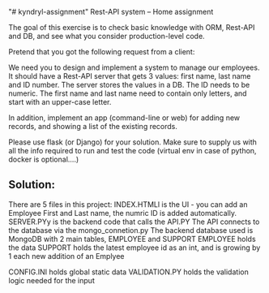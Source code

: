 "# kyndryl-assignment" 
Rest-API system – Home assignment

The goal of this exercise is to check basic knowledge with ORM, Rest-API and DB, and see what you consider production-level code.

Pretend that you got the following request from a client:

We need you to design and implement a system to manage our employees. It should have a Rest-API server that gets 3 values: first name, last name and ID number. The server stores the values in a DB. The ID needs to be numeric. The first name and last name need to contain only letters, and start with an upper-case letter.

In addition, implement an app (command-line or web) for adding new records, and showing a list of the existing records.

Please use flask (or Django) for your solution. Make sure to supply us with all the info required to run and test the code (virtual env in case of python, docker is optional….)


Solution:
---------
There are 5 files in this project:
INDEX.HTMLl is the UI - you can add an Employee First and Last name, the numric ID is added automatically.
SERVER.PYy is the backend code that calls the API.PY
The API connects to the database via the mongo_connetion.py
The backend database used is MongoDB with 2 main tables, EMPLOYEE and SUPPORT
  EMPLOYEE holds the data
  SUPPORT holds the latest employee id as an int, and is growing by 1 each new addition of an Emplyee
  
 CONFIG.INI holds global static data
 VALIDATION.PY holds the validation logic needed for the input
  
